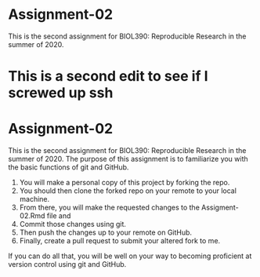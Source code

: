 # Assignment-02 

This is the second assignment for BIOL390: Reproducible Research in the summer of 2020.

This is a second edit to see if I screwed up ssh
=======
# Assignment-02
This is the second assignment for BIOL390: Reproducible Research in the summer of 2020. The purpose of this assignment is to familiarize you with the basic functions of git and GitHub. 
1) You will make a personal copy of this project by forking the repo. 
2) You should then clone the forked repo on your remote to your local machine. 
3) From there, you will make the requested changes to the Assigment-02.Rmd file and 
4) Commit those changes using git. 
5) Then push the changes up to your remote on GitHub. 
6) Finally, create a pull request to submit your altered fork to me.

If you can do all that, you will be well on your way to becoming proficient at version control using git and GitHub.
